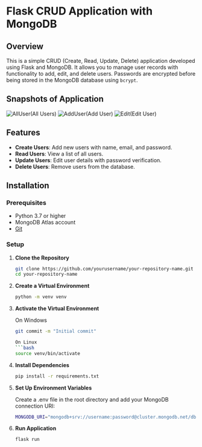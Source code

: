 # Flask CRUD Application with MongoDB

## Overview

This is a simple CRUD (Create, Read, Update, Delete) application developed using Flask and MongoDB. It allows you to manage user records with functionality to add, edit, and delete users. Passwords are encrypted before being stored in the MongoDB database using `bcrypt`.

## Snapshots of Application

![AllUser](https://github.com/user-attachments/assets/32f9d9ee-3cfe-4bf5-b7af-1bad722cf7af?width=200&height=200)(All Users)
![AddUser](https://github.com/user-attachments/assets/4d6d5588-64dd-464b-8162-d1ab294d44d8?width=200&height=200)(Add User)
![Edit](https://github.com/user-attachments/assets/96b10ac0-d407-4061-a346-9d7a0af03283?width=200&height=200)(Edit User)


## Features

- **Create Users**: Add new users with name, email, and password.
- **Read Users**: View a list of all users.
- **Update Users**: Edit user details with password verification.
- **Delete Users**: Remove users from the database.

## Installation

### Prerequisites

- Python 3.7 or higher
- MongoDB Atlas account
- [Git](https://git-scm.com/)

### Setup

1. **Clone the Repository**

   ```bash
   git clone https://github.com/yourusername/your-repository-name.git
   cd your-repository-name

2. **Create a Virtual Environment**

    ```bash
    python -m venv venv
    
3. **Activate the Virtual Environment**

    On Windows
    ```bash
    git commit -m "Initial commit"

    On Linux
    ```bash
    source venv/bin/activate

4. **Install Dependencies**
   
   ```bash
   pip install -r requirements.txt

5. **Set Up Environment Variables**
 
    Create a .env file in the root directory and add your MongoDB connection URI:

    ```bash
    MONGODB_URI="mongodb+srv://username:password@cluster.mongodb.net/dbname?retryWrites=true&w=majority"

6. **Run Application**

    ```bash
    flask run
